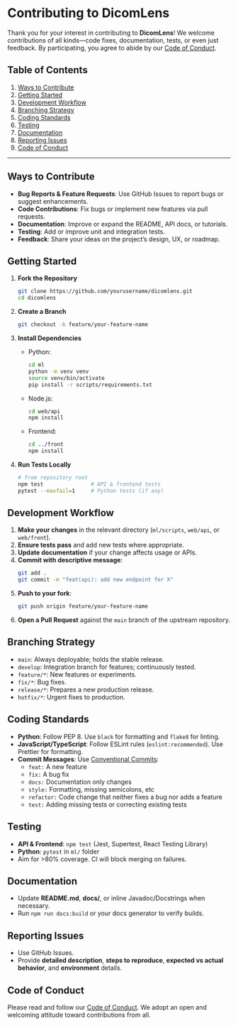 # Contributing to DicomLens

Thank you for your interest in contributing to **DicomLens**! We welcome contributions of all kinds—code fixes, documentation, tests, or even just feedback. By participating, you agree to abide by our [Code of Conduct](CODE_OF_CONDUCT.md).

## Table of Contents
1. [Ways to Contribute](#ways-to-contribute)
2. [Getting Started](#getting-started)
3. [Development Workflow](#development-workflow)
4. [Branching Strategy](#branching-strategy)
5. [Coding Standards](#coding-standards)
6. [Testing](#testing)
7. [Documentation](#documentation)
8. [Reporting Issues](#reporting-issues)
9. [Code of Conduct](#code-of-conduct)

---

## Ways to Contribute

- **Bug Reports & Feature Requests**: Use GitHub Issues to report bugs or suggest enhancements.
- **Code Contributions**: Fix bugs or implement new features via pull requests.
- **Documentation**: Improve or expand the README, API docs, or tutorials.
- **Testing**: Add or improve unit and integration tests.
- **Feedback**: Share your ideas on the project’s design, UX, or roadmap.


## Getting Started

1. **Fork the Repository**
   ```bash
   git clone https://github.com/yourusername/dicomlens.git
   cd dicomlens
   ```

2. **Create a Branch**
   ```bash
   git checkout -b feature/your-feature-name
   ```

3. **Install Dependencies**
   - Python:
     ```bash
     cd ml
     python -m venv venv
     source venv/bin/activate
     pip install -r scripts/requirements.txt
     ```
   - Node.js:
     ```bash
     cd web/api
     npm install
     ```
   - Frontend:
     ```bash
     cd ../front
     npm install
     ```

4. **Run Tests Locally**
   ```bash
   # from repository root
   npm test               # API & frontend tests
   pytest --maxfail=1     # Python tests (if any)
   ```


## Development Workflow

1. **Make your changes** in the relevant directory (`ml/scripts`, `web/api`, or `web/front`).
2. **Ensure tests pass** and add new tests where appropriate.
3. **Update documentation** if your change affects usage or APIs.
4. **Commit with descriptive message**:
   ```bash
   git add .
   git commit -m "feat(api): add new endpoint for X"
   ```
5. **Push to your fork**:
   ```bash
   git push origin feature/your-feature-name
   ```
6. **Open a Pull Request** against the `main` branch of the upstream repository.


## Branching Strategy

- `main`: Always deployable; holds the stable release.
- `develop`: Integration branch for features; continuously tested.
- `feature/*`: New features or experiments.
- `fix/*`: Bug fixes.
- `release/*`: Prepares a new production release.
- `hotfix/*`: Urgent fixes to production.


## Coding Standards

- **Python**: Follow PEP 8. Use `black` for formatting and `flake8` for linting.
- **JavaScript/TypeScript**: Follow ESLint rules (`eslint:recommended`). Use Prettier for formatting.
- **Commit Messages**: Use [Conventional Commits](https://www.conventionalcommits.org):
  - `feat:` A new feature
  - `fix:` A bug fix
  - `docs:` Documentation only changes
  - `style:` Formatting, missing semicolons, etc
  - `refactor:` Code change that neither fixes a bug nor adds a feature
  - `test:` Adding missing tests or correcting existing tests


## Testing

- **API & Frontend**: `npm test` (Jest, Supertest, React Testing Library)
- **Python**: `pytest` in `ml/` folder
- Aim for >80% coverage. CI will block merging on failures.


## Documentation

- Update **README.md**, **docs/**, or inline Javadoc/Docstrings when necessary.
- Run `npm run docs:build` or your docs generator to verify builds.


## Reporting Issues

- Use GitHub Issues.
- Provide **detailed description**, **steps to reproduce**, **expected vs actual behavior**, and **environment** details.


## Code of Conduct

Please read and follow our [Code of Conduct](CODE_OF_CONDUCT.md). We adopt an open and welcoming attitude toward contributions from all.


